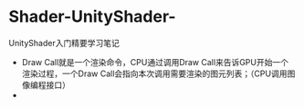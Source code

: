 # Shader-UnityShader-
UnityShader入门精要学习笔记
- Draw Call就是一个渲染命令，CPU通过调用Draw Call来告诉GPU开始一个渲染过程，一个Draw Call会指向本次调用需要渲染的图元列表；（CPU调用图像编程接口）
- 
